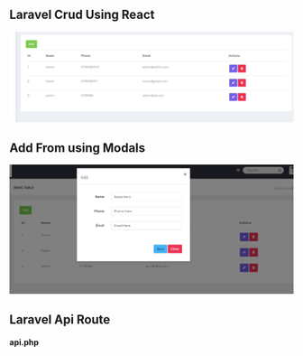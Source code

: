 
## Laravel Crud Using React

![alt text](https://github.com/mahabubul1/Laravel-react-crud/blob/master/laravel_crud.jpg?raw=true)


## Add From using Modals

![alt text](https://github.com/mahabubul1/Laravel-react-crud/blob/master/add-form.jpg?raw=true)


##  Laravel Api Route 

#### api.php

<?php

use Illuminate\Http\Request;
use Illuminate\Support\Facades\Route;

/*
|--------------------------------------------------------------------------
| API Routes
|--------------------------------------------------------------------------
|
| Here is where you can register API routes for your application. These
| routes are loaded by the RouteServiceProvider within a group which
| is assigned the "api" middleware group. Enjoy building your API!
|
*/

Route::resource('customer', 'CustomerController');
